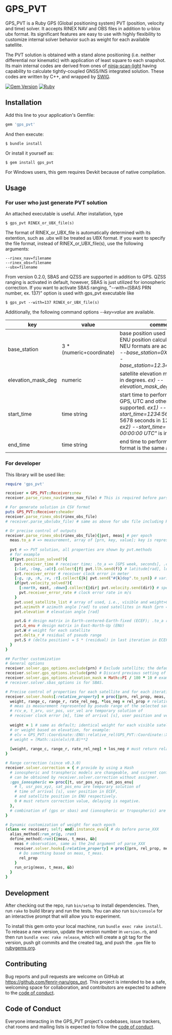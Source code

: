 # GPS_PVT

GPS_PVT is a Ruby GPS (Global positioning system) PVT (position, velocity and time) solver. It accepts RINEX NAV and OBS files in addition to u-blox ubx format. Its significant features are easy to use with highly flexibility to customize internal solver behavior such as weight for each available satellite.

The PVT solution is obtained with a stand alone positioning (i.e. neither differential nor kinematic) with application of least square to each snapshot. Its main internal codes are derived from ones of [ninja-scan-light](https://github.com/fenrir-naru/ninja-scan-light) having capability to calculate tightly-coupled GNSS/INS integrated solution. These codes are written by C++, and wrapped by [SWIG](http://www.swig.org/).

[![Gem Version](https://badge.fury.io/rb/gps_pvt.svg)](https://badge.fury.io/rb/gps_pvt)
[![Ruby](https://github.com/fenrir-naru/gps_pvt/actions/workflows/main.yml/badge.svg)](https://github.com/fenrir-naru/gps_pvt/actions/workflows/main.yml)

## Installation

Add this line to your application's Gemfile:

```ruby
gem 'gps_pvt'
```

And then execute:

    $ bundle install

Or install it yourself as:

    $ gem install gps_pvt

For Windows users, this gem requires Devkit because of native compilation.

## Usage

### For user who just generate PVT solution
An attached executable is useful. After installation, type

    $ gps_pvt RINEX_or_UBX_file(s)

The format of RINEX_or_UBX_file is automatically determined with its extention, such as .ubx will be treated as UBX format. If you want to specify the file format, instead of RINEX_or_UBX_file(s), use the following arguments:

    --rinex_nav=filename
    --rinex_obs=filename
    --ubx=filename

From version 0.2.0, SBAS and QZSS are supported in addition to GPS. QZSS ranging is activated in default, however, SBAS is just utilized for ionospheric correction. If you want to activate SBAS ranging, "--with=(SBAS PRN number, ex. 137)" option is used with gps_pvt executable like

    $ gps_pvt --with=137 RINEX_or_UBX_file(s)

Additionally, the following command options *--key=value* are available.

| key | value | comment | version |
----|----|----|----
| base_station | 3 \* (numeric+coordinate) | base position used for relative ENU position calculation. XYZ, NEU formats are acceptable. *ex1) --base_station=0X,0Y,0Z*, *ex2) --base_station=12.34N,56.789E,0U* | v0.1.7 |
| elevation_mask_deg | numeric | satellite elevation mask specified in degrees. *ex) --elevation_mask_deg=10* | v0.3.0 |
| start_time | time string | start time to perform solution. GPS, UTC and other formats are supported. *ex1) --start_time=1234:5678* represents 5678 seconds in 1234 GPS week, *ex2) --start_time="2000-01-01 00:00:00 UTC"* is in UTC format. | v0.3.3 |
| end_time | time string | end time to perform solution. Its format is the same as start_time. | v0.3.3 |

### For developer

This library will be used like:

```ruby
require 'gps_pvt'

receiver = GPS_PVT::Receiver::new
receiver.parse_rinex_nav(rinex_nav_file) # This is required before parsing RINEX obs file (For ubx, skippable)

# For generate solution in CSV format
puts GPS_PVT::Receiver::header
receiver.parse_rinex_obs(rinex_obs_file)
# receiver.parse_ubx(ubx_file) # same as above for ubx file including RXM-RAW(X) and RXM-SFRB(X)

# Or precise control of outputs
receiver.parse_rinex_obs(rinex_obs_file){|pvt, meas| # per epoch
  meas.to_a # => measurement, array of [prn, key, value]; key is represented by GPS_PVT::GPS::Measurement::L1_PSEUDORANGE; instead of .to_a, .to_hash returns {prn => {key => value, ...}, ...}
  
  pvt # => PVT solution, all properties are shown by pvt.methods
  # for example
  if(pvt.position_solved?){
    pvt.receiver_time # receiver time; .to_a => [GPS week, seconds], .c_tm => [year, month, day, hour, min, sec] without leap second consideration
    [:lat, :lng, :alt].collect{|f| pvt.llh.send(f)} # latitude[rad], longitude[rad], WGS-84 altitude[m]
    pvt.receiver_error # receiver clock error in meter
    [:g, :p, :h, :v, :t].collect{|k| pvt.send("#{k}dop".to_sym)} # various DOP, dilution of precision
    if(pvt.velocity_solved?){
      [:north, east, :down].collect{|dir| pvt.velocity.send(dir)} # speed in north/east/down [m/s]
      pvt.receiver_error_rate # clock error rate in m/s
    }
    pvt.used_satellite_list # array of used, i.e., visible and weight>0, satellite
    pvt.azimuth # azimuth angle [rad] to used satellites in Hash {prn => value, ...}
    pvt.elevation # elevation angle [rad]

    pvt.G # design matrix in Earth-centered-Earth-fixed (ECEF); .to_a returns double array converted from matrix. its row corresponds to one of used_satellite_list
    pvt.G_enu # design matrix in East-North-Up (ENU)
    pvt.W # weight for each satellite
    pvt.delta_r # residual of pseudo range
    pvt.S # (delta position) = S * (residual) in last iteration in ECEF
  }
}

## Further customization
# General options
receiver.solver.gps_options.exclude(prn) # Exclude satellite; the default is to use every satellite if visible
receiver.solver.gps_options.include(prn) # Discard previous setting of exclusion
receiver.solver.gps_options.elevation_mask = Math::PI / 180 * 10 # example 10 [deg] elevation mask
# receiver.solver.sbas_options is for SBAS.

# Precise control of properties for each satellite and for each iteration
receiver.solver.hooks[:relative_property] = proc{|prn, rel_prop, meas, rcv_e, t_arv, usr_pos, usr_vel|
  weight, range_c, range_r, rate_rel_neg, *los_neg = rel_prop # relative property
  # meas is measurement represented by pseudo range of the selected satellite.
  # rcv_e, t_arv, usr_pos, usr_vel are temporary solution of 
  # receiver clock error [m], time of arrival [s], user position and velocity in ECEF, respectively.
  
  weight = 1 # same as default; identical weight for each visible satellite
  # or weight based on elevation, for example:
  # elv = GPS_PVT::Coordinate::ENU::relative_rel(GPS_PVT::Coordinate::XYZ::new(*los_neg), usr_pos).elevation
  # weight = (Math::sin(elv)/0.8)**2
  
  [weight, range_c, range_r, rate_rel_neg] + los_neg # must return relative property
}

# Range correction (since v0.3.0)
receiver.solver.correction = { # provide by using a Hash
  # ionospheric and transpheric models are changeable, and current configuration
  # can be obtained by receiver.solver.correction without assigner.
  :gps_ionospheric => proc{|t, usr_pos_xyz, sat_pos_enu|
    # t, usr_pos_xyz, sat_pos_enu are temporary solution of 
    # time of arrival [s], user position in ECEF, 
    # and satellite position in ENU respectively.
    0 # must return correction value, delaying is negative.
  },
  # combination of (gps or sbas) and (ionospheric or tropospheric) are available
}

# Dynamic customization of weight for each epoch
(class << receiver; self; end).instance_eval{ # do before parse_XXX
  alias_method(:run_orig, :run)
  define_method(:run){|meas, t_meas, &b|
    meas # observation, same as the 2nd argument of parse_XXX
    receiver.solver.hooks[:relative_property] = proc{|prn, rel_prop, meas, rcv_e, t_arv, usr_pos, usr_vel|
      # Do something based on meas, t_meas.
      rel_prop
    }
    run_orig(meas, t_meas, &b)
  }
}
```

## Development

After checking out the repo, run `bin/setup` to install dependencies. Then, run `rake` to build library and run the tests. You can also run `bin/console` for an interactive prompt that will allow you to experiment.

To install this gem onto your local machine, run `bundle exec rake install`. To release a new version, update the version number in `version.rb`, and then run `bundle exec rake release`, which will create a git tag for the version, push git commits and the created tag, and push the `.gem` file to [rubygems.org](https://rubygems.org).

## Contributing

Bug reports and pull requests are welcome on GitHub at https://github.com/fenrir-naru/gps_pvt. This project is intended to be a safe, welcoming space for collaboration, and contributors are expected to adhere to the [code of conduct](https://github.com/fenrir-naru/gps_pvt/blob/master/CODE_OF_CONDUCT.md).

## Code of Conduct

Everyone interacting in the GPS_PVT project's codebases, issue trackers, chat rooms and mailing lists is expected to follow the [code of conduct](https://github.com/fenrir-naru/gps_pvt/blob/master/CODE_OF_CONDUCT.md).
